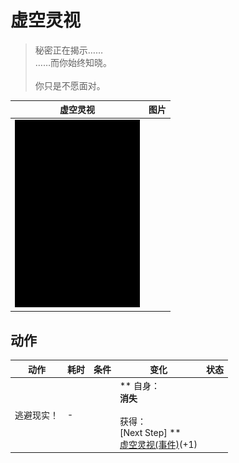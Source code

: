 # 虚空灵视  
> 秘密正在揭示……<br>……而你始终知晓。<br><br>你只是不愿面对。  
  
  虚空灵视  |   图片   
 ----  |  ----:   
   |  <img decoding="async" src="Sprite/Darkness.png" href="a.md" style="max-width:300px;max-height:300px;">   
  
## 动作  
动作  |  耗时  |  条件  |  变化  |  状态  
----  |  ----  |  ----  |  ----  |  ----  
逃避现实！<br>  |  -  |    |  ** 自身：**<br>消失<br><br>** 获得： **<br>** [Next Step] **<br>  [虚空灵视(事件)](Event_VoidExperience1f.md)(+1)<br>  |    


<script>document.title="虚空灵视 - 卡牌生存百科 Card Survival Wiki";</script>